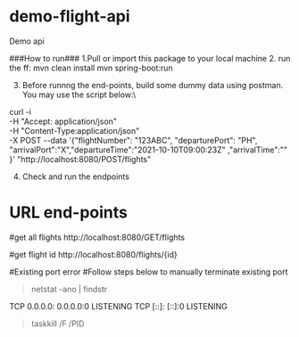# demo-flight-api
Demo api




###How to run###
1.Pull or import this package to your local machine
2. run the ff:
  mvn clean install
  mvn spring-boot:run
  
3. Before runnng the end-points, build some dummy data using postman. You may use the script below:\

curl -i \
-H "Accept: application/json" \
-H "Content-Type:application/json" \
-X POST --data 
  '{"flightNumber": "123ABC", "departurePort": "PH", "arrivalPort":"X","departureTime":"2021-10-10T09:00:23Z" ,"arrivalTime":"" }' "http://localhost:8080/POST/flights"


4. Check and run the endpoints

# URL end-points

#get all flights
http://localhost:8080/GET/flights

#get flight id
http://localhost:8080/flights/{id}





#Existing port error
#Follow steps below to manually terminate existing port

> netstat -ano | findstr *<port used>*

  TCP    0.0.0.0:*<port used>*  0.0.0.0:0              LISTENING       *<pid>*
  TCP    [::]:*<port used>*     [::]:0                 LISTENING       *<pid>*

> taskkill /F /PID *<pid>*
